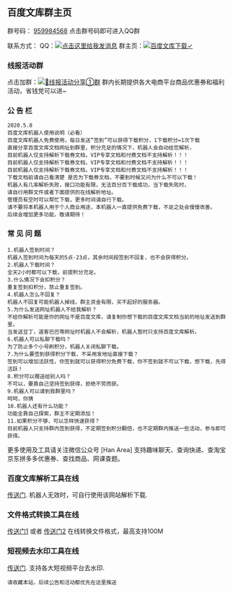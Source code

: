 ## 百度文库群主页

群号码： [959984568](https://jq.qq.com/?_wv=1027&k=5XXSJUS) 点击群号码即可进入QQ群

联系方式：
QQ：<a target="_blank" href="http://wpa.qq.com/msgrd?v=3&uin=16024062&site=qq&menu=yes"><img border="0" src="http://wpa.qq.com/pa?p=2:16024062:51" alt="点击这里给我发消息" title="点击这里给我发消息"/></a>
群主页：<a target="_blank" href="//shang.qq.com/wpa/qunwpa?idkey=c53a63883b107429699fcd11d89b45588d53f317350473d51a792003d86bc429"><img border="0" src="//pub.idqqimg.com/wpa/images/group.png" alt="百度文库下载✓" title="百度文库下载✓"></a>
### 线报活动群
点击加群：<a target="_blank" href="//shang.qq.com/wpa/qunwpa?idkey=9895de6ede796a86f97b34031c2be27274ff11e0f9187081ee24a3114ef3d967"><img border="0" src="//pub.idqqimg.com/wpa/images/group.png" alt="👑线报活动分享①群" title="👑线报活动分享①群"></a>
群内长期提供各大电商平台商品优惠券和福利活动，省钱党可以进~
### 公 告 栏



```
2020.5.8
百度文库机器人使用说明（必看）
百度文库机器人免费使用，每日发送“签到”可以获得下载积分，1下载积分=1次下载
直接分享百度文库文档网址到群里，积分充足的情况下，机器人会自动给您解析，
目前机器人仅支持解析下载券文档，VIP专享文档和付费文档不支持解析！！！
目前机器人仅支持解析下载券文档，VIP专享文档和付费文档不支持解析！！！
目前机器人仅支持解析下载券文档，VIP专享文档和付费文档不支持解析！！！
下载文档前请自己看清楚 是否为下载券文档，不要到时候又问为什么不可以下载！
机器人有几率解析失败，接口功能有限，无法百分百下载成功，当下载失败时，
请自行用群文件或者下面提供的在线解析地址。
管理员有空时可以帮忙下载，更多时间请自行下载。
请不要将本机器人用于个人商业用途，本机器人一直提供免费下载，不足之处会慢慢改善。
后续会增加更多功能，敬请期待！ 
```
### 常 见 问 题
```
1.机器人签到时间？
机器人签到时间为每天的5点-23点，其余时间段签到不回复，也不会获得积分。
2.机器人下载时间？
全天2小时都可以下载，前提积分充足。
3.什么情况下会扣积分？
重复签到扣积分，禁止重复签到。
4.机器人怎么不回复？
机器人不回复可能机器人掉线，群主资金有限，买不起好的服务器。
5.为什么发送网址机器人不给我解析？
不给你解析可能是你的网址不是百度文库，请复制你想下载的百度文库文档当前的地址发送到群里。
当发送豆丁，道客巴巴等网址时机器人不会解析，机器人暂时只支持百度文库解析。
6.机器人可以私聊下载吗？
为了防止多个小号刷积分，机器人关闭私聊下载。
7.为什么要签到获得积分下载，不采用发地址直接下载？
签到可以增加活跃性，你签到就可以获得积分免费下载，你不签到就不可以下载，想下载，先得活跃！
8.积分可以赠送给别人吗？
不可以，要靠自己坚持签到获得，拒绝不劳而获。
9.机器人可以请到我群里吗？
呵呵，你猜
10.机器人还有什么功能？
功能全靠自己探索，群主不定期添加！
11.如果积分不够，可以怎样快速获得？
目前机器人只支持群内签到获得，不定期签到积分翻倍，也不定期群内推送一些活动，参与即可获得。
```

更多使用及工具请关注微信公众号 [Han Area]
支持趣味聊天、查询快递、查淘宝京东拼多多优惠券、查找商品、网课查题。

### 百度文库解析工具在线

[传送门](http://so.jutuit.com/zd/wenku/0/). 机器人无效时，可自行使用该网站解析下载.

### 文件格式转换工具在线

[传送门1](http://www.html22.com/doc/) 或者 [传送门2](https://convertio.co/zh/pdf-converter/) 在线转换文件格式，最高支持100M
 
### 短视频去水印工具在线
[传送门](http://www.tingsang.com). 支持各大短视频平台去水印.

``
请收藏本站，后续公告和活动都优先在这里推送
``
